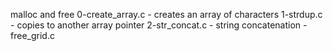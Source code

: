 malloc and free
0-create_array.c - creates an array of characters
1-strdup.c - copies to another array pointer
2-str_concat.c - string concatenation
-free_grid.c